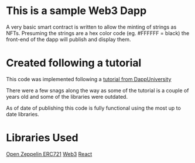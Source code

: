 # This is a sample Web3 Dapp
A very basic smart contract is written to allow the minting of strings as NFTs.
Presuming the strings are a hex color code (eg. #FFFFFF = black) the front-end of the dapp will publish and display them.

# Created following a tutorial
This code was implemented following a [tutorial from DappUniversity](https://www.youtube.com/watch?v=YPbgjPPC1d0)

There were a few snags along the way as some of the tutorial is a couple of years old and some of the libraries were outdated.

As of date of publishing this code is fully functional using the most up to date libraries.

# Libraries Used

[Open Zeppelin ERC721][1]
[Web3][2]
[React][3]

[1]:https://github.com/OpenZeppelin/openzeppelin-contracts/tree/master/contracts/token/ERC721
[2]:https://web3js.readthedocs.io/en/v1.7.0/web3.html
[3]:https://reactjs.org/
